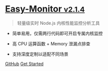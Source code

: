 # <a href="#">Easy-Monitor <small>v2.1.4</small></a>

> 轻量级实时 Node.js 内核性能监控分析工具

- 简单易用，仅需两行代码即可开启专属内核监控

- 高 CPU 运算函数 + Memory 泄漏点排查

- 支持深度定制以适配不同场景

[GitHub](https://github.com/hyj1991/easy-monitor/)
[Get Started](#easy-monitor-20)